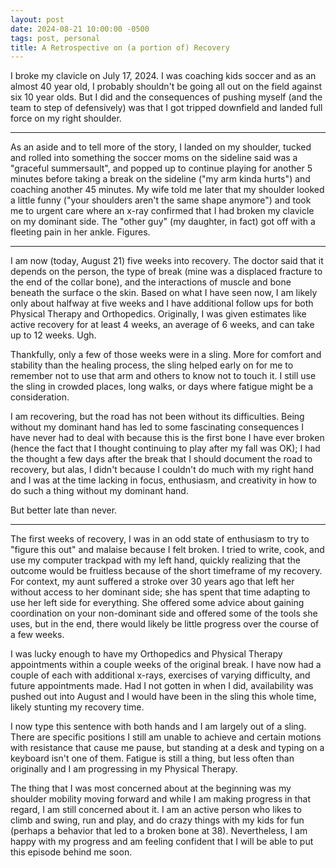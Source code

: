 ```yaml
---
layout: post
date: 2024-08-21 10:00:00 -0500
tags: post, personal
title: A Retrospective on (a portion of) Recovery
---
```


I broke my clavicle on July 17, 2024. I was coaching kids soccer and as an almost 40 year old, I probably shouldn't be going all out on the field against six 10 year olds. But I did and the consequences of pushing myself (and the team to step of defensively) was that I got tripped downfield and landed full force on my right shoulder.

---

As an aside and to tell more of the story, I landed on my shoulder, tucked and rolled into something the soccer moms on the sideline said was a "graceful summersault", and popped up to continue playing for another 5 minutes before taking a break on the sideline ("my arm kinda hurts") and coaching  another 45 minutes. My wife told me later that my shoulder looked a little funny ("your shoulders aren't the same shape anymore") and took me to urgent care where an x-ray confirmed that I had broken my clavicle on my dominant side. The "other guy" (my daughter, in fact) got off with a fleeting pain in her ankle. Figures.

---

I am now (today, August 21) five weeks into recovery. The doctor said that it depends on the person, the type of break (mine was a displaced fracture to the end of the collar bone), and the interactions of muscle and bone beneath the surface o the skin. Based on what I have seen now, I am likely only about halfway at five weeks and I have additional follow ups for both Physical Therapy and Orthopedics. Originally, I was given estimates like active recovery for at least 4 weeks, an average of 6 weeks, and can take up to 12 weeks. Ugh.

Thankfully, only a few of those weeks were in a sling. More for comfort and stability than the healing process, the sling helped early on for me to remember not to use that arm and others to know not to touch it. I still use the sling in crowded places, long walks, or days where fatigue might be a consideration.

I am recovering, but the road has not been without its difficulties. Being without my dominant hand has led to some fascinating consequences I have never had to deal with because this is the first bone I have ever broken (hence the fact that I thought continuing to play after my fall was OK); I had the thought a few days after the break that I should document the road to recovery, but alas, I didn't because I couldn't do much with my right hand and I was at the time lacking in focus, enthusiasm, and creativity in how to do such a thing without my dominant hand.

But better late than never.

---

The first weeks of recovery, I was in an odd state of enthusiasm to try to "figure this out" and malaise because I felt broken.‌ I tried to write, cook, and use my computer trackpad with my left hand, quickly realizing that the outcome would be fruitless because of the short timeframe of my recovery. For context, my aunt suffered a stroke over 30 years ago that left her without access to her dominant side; she has spent that time adapting to use her left side for everything. She offered some advice about gaining coordination on your non-dominant side and offered some of the tools she uses, but in the end, there would likely be little progress over the course of a few weeks.

I was lucky enough to have my Orthopedics and Physical Therapy appointments within a couple weeks of the original break. I have now had a couple of each with additional x-rays, exercises of varying difficulty, and future appointments made. Had I not gotten in when I did, availability was pushed out into August and I would have been in the sling this whole time, likely stunting my recovery time.

I now type this sentence with both hands and I am largely out of a sling. There are specific positions I still am unable to achieve and certain motions with resistance that cause me pause, but standing at a desk and typing on a keyboard isn't one of them. Fatigue is still a thing, but less often than originally and I am progressing in my Physical Therapy.

The thing that I was most concerned about at the beginning was my shoulder mobility moving forward and  while I am making progress in that regard, I am still concerned about it. I am an active person who likes to climb and swing, run and play, and do crazy things with my kids for fun (perhaps a behavior that led to a broken bone at 38). Nevertheless, I am happy with my progress and am feeling confident that I will be able to put this episode behind me soon.